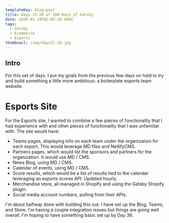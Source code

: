 ```yaml
---
templateKey: blog-post
title: Days 21-28 of 100 Days of Gatsby
date: 2020-01-29T02:05:30.040Z
tags:
  - Gatsby
  - Ecommerce
  - Esports
thumbnail: /img/days21-28.jpg
---
```

## Intro

For this set of days, I put my goals from the previous few days on hold to try and build something a little more ambitious: a boilerplate esports team website. 

# Esports Site

For the Esports site, I wanted to combine a few pieces of functionality that I had experience with and other pieces of functionality that I was unfamiliar with. The site would have:

* Teams pages, displaying info on each team under the organization for each esport. This would leverage MD files and NetlifyCMS.
* Partners pages, which would list the sponsors and partners for the organization. It would use MD / CMS.
* News Blog, using MD / CMS.
* Calendar of events, using MD / CMS.
* Score results, which would be a list of results tied to the calendar leveraging an esports scores API. Updated hourly.
* Merchandise store, all managed in Shopify and using the Gatsby Shopify plugin.
* Social media account numbers, pulling from their APIs.

I'm about halfway done with building this out. I have set up the Blog, Teams, and Store. I'm having a couple integration issues but things are going well overall. I'm hoping to have something basic set up by Day 36.
